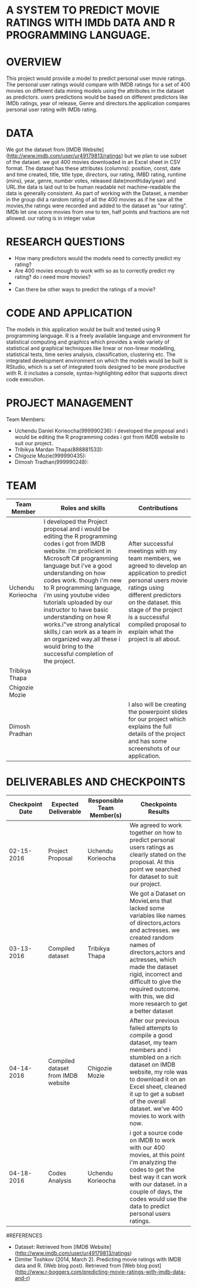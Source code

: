# A SYSTEM TO PREDICT MOVIE RATINGS WITH IMDb DATA AND R PROGRAMMING LANGUAGE.

# OVERVIEW
This project would provide a model to predict personal user movie ratings. The personal user ratings would compare with IMDB ratings for a set of 400 movies on different data mining models using the attributes in the dataset as predictors.
users predictions would be based on different predictors like IMDb ratings, year of release, Genre and directors.the application compares personal user rating with IMDb rating.

# DATA
We got the dataset from [IMDB Website] (http://www.imdb.com/user/ur49179813/ratings) but we plan to use subset of the dataset. we got 400 movies downloaded in an Excel sheet in CSV format. The dataset has these attributes (columns): position, const, date and time created,
title, title type, directors, our rating, IMBD rating, runtime (mins), year, genre, number votes, released date(month\day\year) and URL.the data is laid out to be human readable not 
machine-readable the data is generally consistent.
As part of working with the Dataset, a member in the group did a random rating of all the 400 movies as if he saw all the movies,the ratings were recorded and added to the dataset as "our rating". 
IMDb let one score movies from one to ten, half points and fractions are not allowed. our rating is in integer value  


# RESEARCH QUESTIONS
- How many predictors would the models need to correctly predict my rating?
- Are 400 movies enough to work with so as to correctly predict my rating? do i need more movies?
- 
- Can there be other ways to predict the ratings of a movie?


# CODE AND APPLICATION
The models in this application would be built and tested using R programming language. R is a freely available language and environment for statistical computing
and graphics which provides a wide variety of statistical and graphical techniques like linear or non-linear modelling, statistical tests, time series analysis, 
classification, clustering etc. The integrated development environment on which the models would be built is RStudio, which is a set of integrated tools designed to be more productive with R. it includes a console, 
syntax-highlighting editor that supports direct code execution. 



     
# PROJECT MANAGEMENT
Team Members:
- Uchendu Daniel Korieocha(999990236): I developed the proposal and i would be editing the R programming codes i got from IMDB website to suit our project.
- Tribikya Mardan Thapa(888881533):
- Chigozie Mozie(999990435): 
- Dimosh Tradhan(999990248): 

# TEAM
| Team Member | Roles and skills | Contributions |
| ----------- | ---------------- | ------------- |
| Uchendu Korieocha | I developed the Project proposal and i would be editing the R programming codes i got from IMDB website. i'm proficient in Microsoft C# programming language but i've a good understanding on how codes work. though i'm new to R programming language, i'm using youtube video tutorials uploaded by our instructor to have basic understanding on how R works.i"ve strong analytical skills,i can work as a team in an organized way.all these i would bring to the successful completion of the project. | After successful meetings with my team members, we agreed to develop an application to predict personal users movie ratings using different predictors on the dataset. this stage of the project is a successful compiled proposal to explain what the project is all about. | 
|Tribikya Thapa |              |    |
| Chigozie Mozie |             |    |
| Dimosh Pradhan |                   |I also will be creating the powerpoint slides for our project which explains the full details of the project and has some screenshots of our application.  |
# DELIVERABLES AND CHECKPOINTS
| Checkpoint Date | Expected Deliverable | Responsible Team Member(s) | Checkpoints Results |
| --------------- | -------------------- | -------------------------- | ------------------- |
| 02-15-2016 | Project Proposal | Uchendu Korieocha | We agreed to work together on how to predict personal users ratings as clearly stated on the proposal. At this point we searched for dataset to suit our project.   |
| 03-13-2016 | Compiled dataset | Tribikya Thapa | We got a Dataset on MovieLens that lacked some variables like names of directors,actors and actresses. we created random names of directors,actors and actresses, which made the dataset rigid, incorrect and difficult to give the required outcome. with this, we did more research to get a better dataset|
| 04-14-2016 | Compiled dataset from IMDB website | Chigozie Mozie | After our previous failed attempts to compile a good dataset, my team members and i stumbled on a rich dataset on IMDB website, my role was to download it on an Excel sheet, cleaned it up to get a subset of the overall dataset. we've 400 movies to work with now.|
| 04-18-2016 | Codes Analysis | Uchendu Korieocha | i got a source code on IMDB to work with our 400 movies, at this point i'm analyzing the codes to get the best way it can work with our dataset. in a couple of days, the codes would use the data to predict personal users ratings.|  

#REFERENCES
- Dataset: Retrieved from [IMDB Website] (http://www.imdb.com/user/ur49179813/ratings)
- Dimiter Toshkov (2014, March 2). Predicting movie ratings with IMDB data and R. (Web blog post). Retrieved from [Web blog post] (http://www.r-boggers.com/predicting-movie-ratings-with-imdb-data-and-r) 


